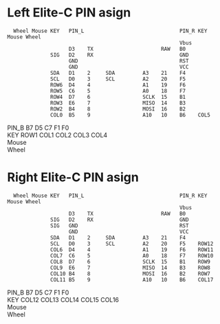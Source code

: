 # Left Elite-C PIN asign

      Wheel Mouse KEY   PIN_L                               PIN_R KEY   Mouse Wheel 
                                                            Vbus                    
                        D3    TX                      RAW   B0                      
                  SIG   D2    RX                            GND                     
                        GND                                 RST                     
                        GND                                 VCC                     
                  SDA   D1    2     SDA         A3    21    F4                      
                  SCL   D0    3     SCL         A2    20    F5                      
                  ROW6  D4    4                 A1    19    F6                      
                  ROW5  C6    5                 A0    18    F7                      
                  ROW4  D7    6                 SCLK  15    B1                      
                  ROW3  E6    7                 MISO  14    B3                      
                  ROW2  B4    8                 MOSI  16    B2                      
                  COL0  B5    9                 A10   10    B6    COL5              
PIN_B                         B7    D5    C7    F1    F0                            
KEY                           ROW1  COL1  COL2  COL3  COL4                          
Mouse                                                                               
Wheel                                                                               
                                                                         


# Right Elite-C PIN asign

      Wheel Mouse KEY   PIN_L                               PIN_R KEY   Mouse Wheel 
                                                            Vbus                    
                        D3    TX                      RAW   B0                      
                  SIG   D2    RX                            GND                     
                  SIG   GND                                 RST                     
                        GND                                 VCC                     
                  SDA   D1    2     SDA         A3    21    F4                      
                  SCL   D0    3     SCL         A2    20    F5    ROW12             
                  COL6  D4    4                 A1    19    F6    ROW11             
                  COL7  C6    5                 A0    18    F7    ROW10             
                  COL8  D7    6                 SCLK  15    B1    ROW9              
                  COL9  E6    7                 MISO  14    B3    ROW8              
                  COL10 B4    8                 MOSI  16    B2    ROW7              
                  COL11 B5    9                 A10   10    B6    COL17             
PIN_B                         B7    D5    C7    F1    F0                            
KEY                           COL12 COL13 COL14 COL15 COL16                         
Mouse                                                                               
Wheel                                                                               
